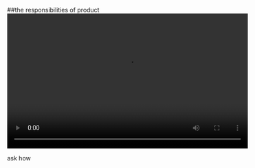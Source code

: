 <!-- .slide: data-background="resources/footer.svg" data-background-size="contain" data-background-position="bottom"  -->

##the responsibilities of product
<video width="560" height="315" data-autoplay src="resources/agile-product-ownership-in-a-nutshell.mp4"></video>

<aside class="notes">
  ask how
</aside>
